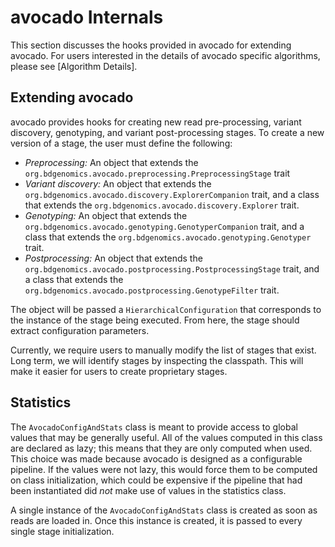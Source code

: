 # avocado Internals

This section discusses the hooks provided in avocado for extending avocado. For users
interested in the details of avocado specific algorithms, please see [Algorithm Details].

## Extending avocado

avocado provides hooks for creating new read pre-processing, variant discovery, genotyping,
and variant post-processing stages. To create a new version of a stage, the user must
define the following:

* *Preprocessing:* An object that extends the
`org.bdgenomics.avocado.preprocessing.PreprocessingStage` trait
* *Variant discovery:* An object that extends the
`org.bdgenomics.avocado.discovery.ExplorerCompanion` trait, and a class that extends
the `org.bdgenomics.avocado.discovery.Explorer` trait.
* *Genotyping:* An object that extends the
`org.bdgenomics.avocado.genotyping.GenotyperCompanion` trait, and a class that extends
the `org.bdgenomics.avocado.genotyping.Genotyper` trait.
* *Postprocessing:* An object that extends the
`org.bdgenomics.avocado.postprocessing.PostprocessingStage` trait, and a class that
extends the `org.bdgenomics.avocado.postprocessing.GenotypeFilter` trait.

The object will be passed a `HierarchicalConfiguration` that corresponds to the
instance of the stage being executed. From here, the stage should extract configuration
parameters.

Currently, we require users to manually modify the list of stages that exist. Long term,
we will identify stages by inspecting the classpath. This will make it easier for users
to create proprietary stages.

## Statistics

The `AvocadoConfigAndStats` class is meant to provide access to global values that may
be generally useful. All of the values computed in this class are declared as lazy; this
means that they are only computed when used. This choice was made because avocado is designed
as a configurable pipeline. If the values were not lazy, this would force them to be computed
on class initialization, which could be expensive if the pipeline that had been instantiated
did _not_ make use of values in the statistics class.

A single instance of the `AvocadoConfigAndStats` class is created as soon as reads are loaded
in. Once this instance is created, it is passed to every single stage initialization.

